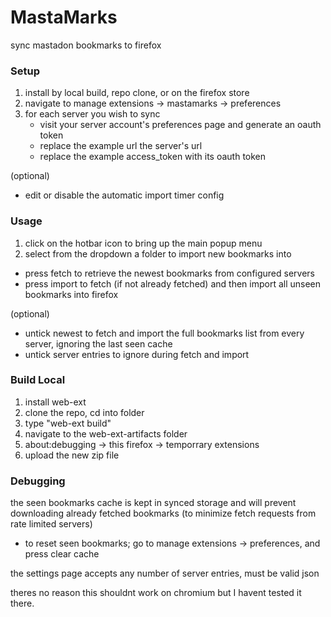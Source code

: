 # MastaMarks
sync mastadon bookmarks to firefox

### Setup
1. install by local build, repo clone, or on the firefox store
2. navigate to manage extensions -> mastamarks -> preferences
3. for each server you wish to sync
    - visit your server account's preferences page and generate an oauth token
    - replace the example url the server's url
    - replace the example access_token with its oauth token

(optional) 
 - edit or disable the automatic import timer config


### Usage
1. click on the hotbar icon to bring up the main popup menu
2. select from the dropdown a folder to import new bookmarks into
- press fetch to retrieve the newest bookmarks from configured servers
- press import to fetch (if not already fetched) and then import all unseen bookmarks into firefox

(optional)
- untick newest to fetch and import the full bookmarks list from every server, ignoring the last seen cache
- untick server entries to ignore during fetch and import


### Build Local
1. install web-ext
2. clone the repo, cd into folder
3. type "web-ext build" 
4. navigate to the web-ext-artifacts folder
5. about:debugging -> this firefox -> temporrary extensions
6. upload the new zip file


### Debugging
the seen bookmarks cache is kept in synced storage and will prevent downloading already fetched bookmarks (to minimize fetch requests from rate limited servers)

- to reset seen bookmarks; go to manage extensions -> preferences, and press clear cache

the settings page accepts any number of server entries, must be valid json

theres no reason this shouldnt work on chromium but I havent tested it there. 
